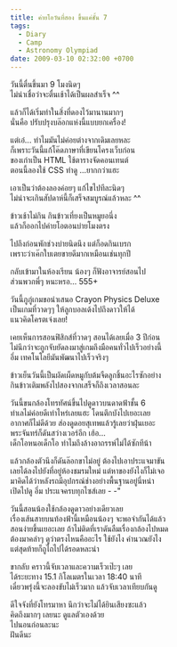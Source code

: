 ```yaml
---
title: ค่ายโอวันที่สอง ขึ้นแค่ชั้น 7
tags:
  - Diary
  - Camp
  - Astronomy Olympiad
date: 2009-03-10 02:32:00 +0700
---
```


วันนี้ตื่นขึ้นมา 9 โมงนิดๆ  
ไม่น่าเชื่อว่าจะตื่นเช้าได้เป็นผลสำเร็จ ^^

แล้วก็ได้เริ่มทำในสิ่งที่ดองไว้มานานมากๆ  
นั่นคือ ปรับปรุงบล๊อกแห่งนี้แบบยกเครื่อง!

แต่เอ๋... ทำไมมันไม่ค่อยต่างจากเดิมเลยหละ  
ก็เพราะวันนี้แก้โค๊ดภาษาที่เขียนโครงเว็บก่อน  
ของเก่าเป็น HTML ใช้ตารางจัดคอนเทนต์  
ตอนนี้ลองใช้ CSS ทำดู ...ยากกว่าแฮะ

เอาเป็นว่าต้องลองค่อยๆ แก้ไขไปทีละนิดๆ  
ไม่น่าจะเกินสัปดาห์นี้ก็เสร็จสมบูรณ์แล้วหละ ^^  

ข้าวเช้าไม่กิน กินข้าวเที่ยงเป็นหมูยอนึ่ง  
แล้วก็ออกไปค่ายโอตอนบ่ายโมงตรง

ไปถึงก่อนพักช่วงบ่ายนิดนึง แต่ก็อดกินเบรก  
เพราะว่าเค๊กใบเตยขายดีมากเหมือนเช่นทุกปี

กลับเข้ามาในห้องเรียน น้องๆ ก็ฟังอาจารย์สอนไป  
ส่วนพวกพี่ๆ หนะหรอ... 555+

วันนี้ภูภู่เกมขอนำเสนอ Crayon Physics Deluxe  
เป็นเกมที่วาดๆๆ ให้ลูกบอลเด้งไปถึงดาวให้ได้  
แนวคิดโครตเจ๋งเลย!

เคยเห็นการสอนฟิสิกส์ที่วาดๆ สอนได้เลยเมื่อ 3 ปีก่อน  
ไม่นึกว่าจะถูกจับยัดลงมาสู่เกมถึงมือคนทั่วไปเร็วอย่างนี้  
อึ่ม เทคโนโลยีมันพัฒนาไปเร็วจริงๆ

ข้าวเย็นวันนี้เป็นผัดเผ็ดหมูกับต้มจืดลูกชิ้นอะไรซักอย่าง  
กินข้าวเติมพลังไปสองจากเสร็จก็ถึงเวลาสอนละ

วันนี้ขนกล้องโทรทัศน์ขึ้นไปดูดาวบนดาดฟ้าชั้น 6  
ทำเลไม่ค่อยดีเท่าไหร่เลยแฮะ โดนตึกบังไปเยอะเลย  
อากาศก็ไม่ดีด้วย ส่องดูดอยสุเทพแล้วรู้เลยว่าฝุ่นเยอะ  
พระจันทร์ก็ดันสว่างเวอร์อีก เฮ้อ...  
เด็กโอหนอเด็กโอ ทำไมถึงล้างอาถรรพ์ไม่ได้ซักทีน้า

แล้วกล้องตัวนึงก็ดันล๊อกขาไม่อยู่ ต้องไปเอาประแจมาขัน  
เลยได้ลงไปยังที่อยู่ห้องชมรมใหม่ แต่หาของยังไงก็ไม่เจอ  
มาคิดได้ว่าหลังรถมีอุปกรณ์ช่างอย่างพื้นฐานอยู่นี่หน่า  
เปิดไปดู อึ่ม ประแจครบทุกไซส์เลย - -"

วันนี้สอนน้องใช้กล้องดูดาวอย่างเดียวเลย  
เรื่องเส้นสายบนท้องฟ้านี้เหมือนน้องๆ จะพอจำกันได้แล้ว  
สอนง่ายขึ้นเยอะเลย ถ้าไม่ติดที่เราดันลืมเรื่องกล้องไปหมด  
ต้องมาคลำๆ ดูว่าตรงไหนคืออะไร ใช้ยังไง คำนวณยังไง  
แต่สุดท้ายก็ถูไถไปได้รอดหละน่า

ขากลับ คราวนี้จับเวลาและความเร็วเป๊ะๆ เลย  
ได้ระยะทาง 15.1 กิโลเมตรในเวลา 18:40 นาที  
เดี๋ยวพรุ่งนี้จะลองขับไม่เร็วมาก แล้วจับเวลาเทียบกันดู

ดีใจจังที่ยังโทรมาหา นึกว่าจะไม่ได้ยินเสียงซะแล้ว  
คิดถึงมากๆ เลยนะ ดูแลตัวเองด้วย  
ไปนอนก่อนละนะ  
ฝันดีนะ
